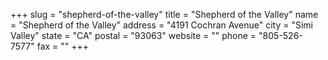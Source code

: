 +++
slug = "shepherd-of-the-valley"
title = "Shepherd of the Valley"
name = "Shepherd of the Valley"
address = "4191 Cochran Avenue"
city = "Simi Valley"
state = "CA"
postal = "93063"
website = ""
phone = "805-526-7577"
fax = ""
+++
